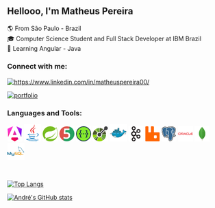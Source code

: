 
<h2 align="left">Hellooo, I'm Matheus Pereira</h2>

:earth_americas: From São Paulo - Brazil  
:mortar_board: Computer Science Student
 and Full Stack Developer at IBM Brazil  
:seedling: Learning Angular - Java 

<h3 align="left">Connect with me:</h3>
<p align="left">
<a href="https://www.linkedin.com/in/matheuspereira00/" target="blank"><img align="center" src="https://raw.githubusercontent.com/rahuldkjain/github-profile-readme-generator/master/src/images/icons/Social/linked-in-alt.svg" alt="https://www.linkedin.com/in/matheuspereira00/" height="30" width="40" /></a>

<a href="https://profile-project-neon.vercel.app/#/"><img alt="portfolio" width="42px" src="https://encrypted-tbn2.gstatic.com/images?q=tbn:ANd9GcT05LtKjGt0_9FVEDEW5LqDDW8fGCoBJKUgnUbMI2zqKCdZSM28" /></a>
</p>
<h3 align="left">Languages and Tools:</h3>

<p align="left"> 
  <img height="35" alt="Angular" src="https://raw.githubusercontent.com/devicons/devicon/master/icons/angular/angular-original.svg">
  <img src="https://raw.githubusercontent.com/devicons/devicon/master/icons/java/java-original.svg" alt="java" width="40" height="40"/>
  <img height="35" alt="Spring Boot" src="https://raw.githubusercontent.com/devicons/devicon/master/icons/spring/spring-original.svg">
  <img height="35" alt="JUnit5" src="https://raw.githubusercontent.com/devicons/devicon/develop/icons/junit/junit-original.svg">
  <img height="35" alt="Swagger" src="https://raw.githubusercontent.com/devicons/devicon/develop/icons/swagger/swagger-original.svg">
  <img height="35" alt="OpenAPI" src="https://raw.githubusercontent.com/devicons/devicon/develop/icons/openapi/openapi-original.svg">
  <img height="40" alt="Docker" src="https://raw.githubusercontent.com/devicons/devicon/master/icons/docker/docker-original.svg">
  <img height="35" alt="Kafka" src="https://raw.githubusercontent.com/devicons/devicon/master/icons/apachekafka/apachekafka-original.svg">
  <img height="35" alt="RabbitMQ" src="https://raw.githubusercontent.com/devicons/devicon/develop/icons/rabbitmq/rabbitmq-original.svg">
  <img height="35" alt="PostgreSQL" src="https://raw.githubusercontent.com/devicons/devicon/master/icons/postgresql/postgresql-original.svg">
  <img height="35" alt="Oracle" src="https://raw.githubusercontent.com/devicons/devicon/master/icons/oracle/oracle-original.svg">
  <img height="35" alt="MongoDB" src="https://raw.githubusercontent.com/devicons/devicon/master/icons/mongodb/mongodb-original.svg">
  <img src="https://raw.githubusercontent.com/devicons/devicon/master/icons/mysql/mysql-original-wordmark.svg" alt="mysql" width="40" height="40"/> 

</p>

<br />

[![Top Langs](https://github-readme-stats.vercel.app/api/top-langs/?username=matheuspereira00&layout=compact&theme=tokyonight)](https://github.com/anuraghazra/github-readme-stats)

[![André's GitHub stats](https://github-readme-stats.vercel.app/api?username=matheuspereira00&hide=issues&show_icons=true&theme=tokyonight)](https://github.com/anuraghazra/github-readme-stats)
